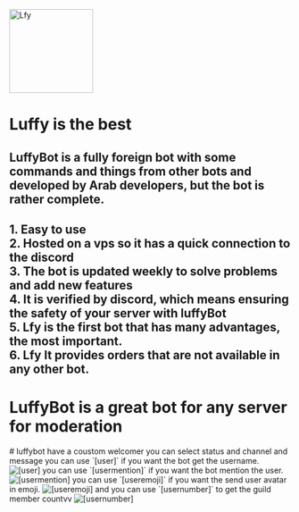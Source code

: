 <img alt="Lfy" width="150" height="150" src="https://cdn.discordapp.com/avatars/652156490819436544/315e971592329e6119f2dacec345d83d.png?size=1024">  


# Luffy is the best

<h2>LuffyBot is a fully foreign bot with some commands and things from other bots and developed by Arab developers, but the bot is rather complete.
</h2>
<h2>1. Easy to use<br>
2. Hosted on a vps so it has a quick connection to the discord<br>
3. The bot is updated weekly to solve problems and add new features<br>
4. It is verified by discord, which means ensuring the safety of your server with luffyBot<br>
5. Lfy is the first bot that has many advantages, the most important.<br>
6. Lfy It provides orders that are not available in any other bot.<br>
</h2>
<h1>LuffyBot is a great bot for any server for moderation
</h1>
# luffybot have a coustom welcomer you can select status and channel and message
you can use `[user]` if you want the bot get the username.
<img alt="[user]" src="https://cdn.discordapp.com/attachments/722399309706035250/722399349249671208/user.png">
you can use `[usermention]` if you want the bot mention the user.
<img alt="[usermention]" src="https://cdn.discordapp.com/attachments/722399309706035250/722399352248860782/usernention.png">
you can use `[useremoji]` if you want the send user avatar in emoji.
<img alt="[useremoji]" src="https://cdn.discordapp.com/attachments/722399309706035250/722399351024124004/useremoji.png">
and you can use `[usernumber]` to get the guild member countvv
<img alt="[usernumber]" src="https://cdn.discordapp.com/attachments/722399309706035250/722399353511346236/usernumber.png"
